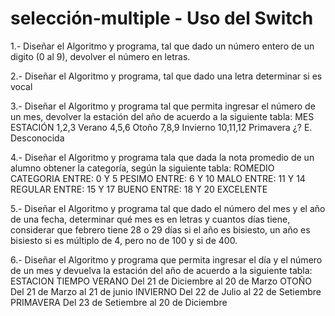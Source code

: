# selección-multiple - Uso del Switch

1.- Diseñar el Algoritmo y programa, tal que dado un número entero de un digito (0 al 9), devolver el número 
en letras.

2.- Diseñar el Algoritmo y programa, tal que dado una letra determinar si es vocal

3.- Diseñar el Algoritmo y programa tal que permita ingresar el número de un mes, devolver la estación del 
año de acuerdo a la siguiente tabla:
MES       ESTACIÓN 
1,2,3     Verano
4,5,6     Otoño
7,8,9     Invierno
10,11,12  Primavera
¿? E.     Desconocida

4.- Diseñar el Algoritmo y programa tala que dada la nota promedio de un alumno obtener la categoría, según 
la siguiente tabla:
ROMEDIO           CATEGORIA
ENTRE: 0 Y 5      PESIMO
ENTRE: 6 Y 10     MALO
ENTRE: 11 Y 14    REGULAR
ENTRE: 15 Y 17    BUENO
ENTRE: 18 Y 20    EXCELENTE

 5.- Diseñar el Algoritmo y programa tal que dado el número del mes y el año de una fecha, determinar qué 
mes es en letras y cuantos días tiene, considerar que febrero tiene 28 o 29 días si el año es bisiesto, un año 
es bisiesto si es múltiplo de 4, pero no de 100 y si de 400.

6.- Diseñar el Algoritmo y programa que permita ingresar el día y el número de un mes y devuelva la 
estación del año de acuerdo a la siguiente tabla:
ESTACION      TIEMPO
VERANO        Del 21 de Diciembre al 20 de Marzo
OTOÑO         Del 21 de Marzo al 21 de junio
INVIERNO      Del 22 de Julio al 22 de Setiembre
PRIMAVERA     Del 23 de Setiembre al 20 de Diciembre
